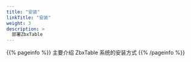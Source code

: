 ```yaml
---
title: "安装"
linkTitle: "安装"
weight: 3
description: >
  部署ZbxTable
---
```


{{% pageinfo %}}
主要介绍 ZbxTable 系统的安装方式
{{% /pageinfo %}}